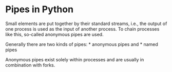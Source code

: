 Pipes in Python
===============

Small elements are put together by their standard streams, i.e., the
output of one process is used as the input of another process. To chain
processes like this, so-called anonymous pipes are used.

Generally there are two kinds of pipes: \* anonymous pipes and \* named
pipes

Anonymous pipes exist solely within processes and are usually in
combination with forks.
